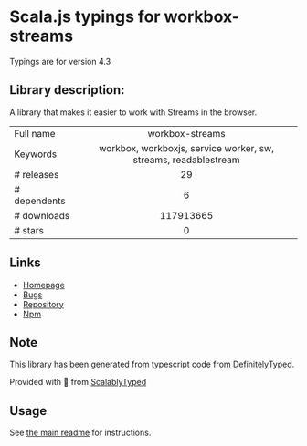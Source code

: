 
# Scala.js typings for workbox-streams

Typings are for version 4.3

## Library description:
A library that makes it easier to work with Streams in the browser.

|                    |                 |
| ------------------ | :-------------: |
| Full name          | workbox-streams |
| Keywords           | workbox, workboxjs, service worker, sw, streams, readablestream |
| # releases         | 29 |
| # dependents       | 6 |
| # downloads        | 117913665 |
| # stars            | 0 |

## Links
- [Homepage](https://github.com/GoogleChrome/workbox)
- [Bugs](https://github.com/googlechrome/workbox/issues)
- [Repository](https://github.com/googlechrome/workbox)
- [Npm](https://www.npmjs.com/package/workbox-streams)
    


## Note
This library has been generated from typescript code from [DefinitelyTyped](https://definitelytyped.org).

Provided with :purple_heart: from [ScalablyTyped](https://github.com/oyvindberg/ScalablyTyped)

## Usage
See [the main readme](../../readme.md) for instructions.


